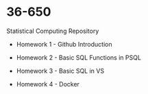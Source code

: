 # 36-650
Statistical Computing Repository

- Homework 1 - Github Introduction

- Homework 2 - Basic SQL Functions in PSQL

- Homework 3 - Basic SQL in VS

- Homework 4 - Docker
